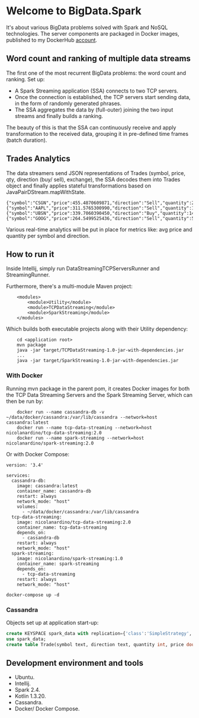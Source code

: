 # Welcome to BigData.Spark

It's about various BigData problems solved with Spark and NoSQL technologies. 
The server components are packaged in Docker images, published to my DockerHub [account](https://hub.docker.com/u/nicolanardino).

## Word count and ranking of multiple data streams
The first one of the most recurrent BigData problems: the word count and ranking.
Set up:
- A Spark Streaming application (SSA) connects to two TCP servers.
- Once the connection is established, the TCP servers start sending data, in the form of randomly generated phrases.
- The SSA aggregates the data by (full-outer) joining the two input streams and finally builds a ranking. 

The beauty of this is that the SSA can continuously receive and apply transformation to the received data, grouping it in pre-defined time frames (batch duration).

## Trades Analytics
The data streamers send JSON representations of Trades (symbol, price, qty, direction (buy/ sell), exchange), the SSA decodes them into Trades object and finally applies stateful transformations based on JavaPairDStream.mapWithState.

```
{"symbol":"CSGN","price":455.4870609871,"direction":"Sell","quantity":28,"exchange":"EUREX"}
{"symbol":"AAPL","price":311.5765300990,"direction":"Sell","quantity":14,"exchange":"FTSE"}
{"symbol":"UBSN","price":339.7060390450,"direction":"Buy","quantity":14,"exchange":"NASDAQ"}
{"symbol":"GOOG","price":264.5499525436,"direction":"Sell","quantity":59,"exchange":"FTSE"}
```
Various real-time analytics will be put in place for metrics like: avg price and quantity per symbol and direction. 

## How to run it
Inside Intellij, simply run DataStreamingTCPServersRunner and StreamingRunner.

Furthermore, there's a multi-module Maven project: 
```unix
    <modules>
        <module>Utility</module>
        <module>TCPDataStreaming</module>
        <module>SparkStreaming</module>
    </modules>
```

Which builds both executable projects along with their Utility dependency:

```unix
    cd <application root>
    mvn package
    java -jar target/TCPDataStreaming-1.0-jar-with-dependencies.jar
    ...
    java -jar target/SparkStreaming-1.0-jar-with-dependencies.jar
```
### With Docker
Running mvn package in the parent pom, it creates Docker images for both the TCP Data Streaming Servers and the Spark Streaming Server, which can then be run by:

```unix
    docker run --name cassandra-db -v ~/data/docker/cassandra:/var/lib/cassandra --network=host cassandra:latest
    docker run --name tcp-data-streaming --network=host nicolanardino/tcp-data-streaming:2.0
    docker run --name spark-streaming --network=host nicolanardino/spark-streaming:2.0
```
Or with Docker Compose:

```unix
version: '3.4'

services:
  cassandra-db:
    image: cassandra:latest
    container_name: cassandra-db
    restart: always
    network_mode: "host"
    volumes:
      - ~/data/docker/cassandra:/var/lib/cassandra
  tcp-data-streaming:
    image: nicolanardino/tcp-data-streaming:2.0
    container_name: tcp-data-streaming
    depends_on:
      - cassandra-db
    restart: always
    network_mode: "host"
  spark-streaming:
    image: nicolanardino/spark-streaming:1.0
    container_name: spark-streaming
    depends_on:
      - tcp-data-streaming
    restart: always
    network_mode: "host"
```
```unix
docker-compose up -d
```

### Cassandra
Objects set up at application start-up:

```sql
create KEYSPACE spark_data with replication={'class':'SimpleStrategy', 'replication_factor':1};
use spark_data;
create table Trade(symbol text, direction text, quantity int, price double, exchange text, timestamp timestamp, primary key (timestamp));

```

## Development environment and tools
- Ubuntu.
- Intellij.
- Spark 2.4.
- Kotlin 1.3.20.
- Cassandra.
- Docker/ Docker Compose.
